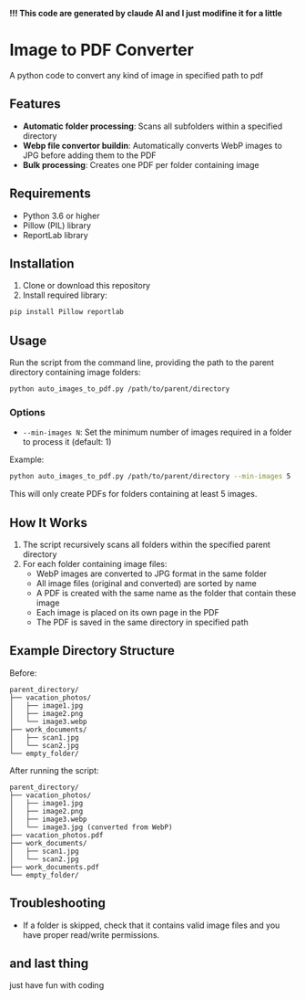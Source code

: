 **!!! This code are generated by claude AI and I just modifine it for a little**

# Image to PDF Converter

A python code to convert any kind of image in specified path to pdf

## Features

- **Automatic folder processing**: Scans all subfolders within a specified directory
- **Webp file convertor buildin**: Automatically converts WebP images to JPG before adding them to the PDF
- **Bulk processing**: Creates one PDF per folder containing image

## Requirements

- Python 3.6 or higher
- Pillow (PIL) library
- ReportLab library

## Installation

1. Clone or download this repository
2. Install required library:

```bash
pip install Pillow reportlab
```

## Usage

Run the script from the command line, providing the path to the parent directory containing image folders:

```bash
python auto_images_to_pdf.py /path/to/parent/directory
```

### Options

- `--min-images N`: Set the minimum number of images required in a folder to process it (default: 1)

Example:
```bash
python auto_images_to_pdf.py /path/to/parent/directory --min-images 5
```
This will only create PDFs for folders containing at least 5 images.

## How It Works

1. The script recursively scans all folders within the specified parent directory
2. For each folder containing image files:
   - WebP images are converted to JPG format in the same folder
   - All image files (original and converted) are sorted by name
   - A PDF is created with the same name as the folder that contain these image
   - Each image is placed on its own page in the PDF
   - The PDF is saved in the same directory in specified path

## Example Directory Structure

Before:
```
parent_directory/
├── vacation_photos/
│   ├── image1.jpg
│   ├── image2.png
│   └── image3.webp
├── work_documents/
│   ├── scan1.jpg
│   └── scan2.jpg
└── empty_folder/
```

After running the script:
```
parent_directory/
├── vacation_photos/
│   ├── image1.jpg
│   ├── image2.png
│   ├── image3.webp
│   └── image3.jpg (converted from WebP)
├── vacation_photos.pdf
├── work_documents/
│   ├── scan1.jpg
│   └── scan2.jpg
├── work_documents.pdf
└── empty_folder/
```

## Troubleshooting

- If a folder is skipped, check that it contains valid image files and you have proper read/write permissions.

## and last thing
just have fun with coding